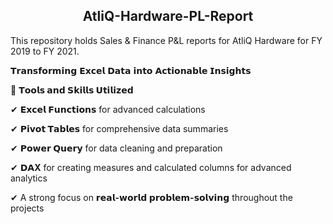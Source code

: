 <h2 align="center">AtliQ-Hardware-PL-Report</h2>
This repository holds Sales & Finance P&L reports for AtliQ Hardware for FY 2019 to FY 2021.

𝗧𝗿𝗮𝗻𝘀𝗳𝗼𝗿𝗺𝗶𝗻𝗴 𝗘𝘅𝗰𝗲𝗹 𝗗𝗮𝘁𝗮 𝗶𝗻𝘁𝗼 𝗔𝗰𝘁𝗶𝗼𝗻𝗮𝗯𝗹𝗲 𝗜𝗻𝘀𝗶𝗴𝗵𝘁𝘀

🔧 **𝗧𝗼𝗼𝗹𝘀 𝗮𝗻𝗱 𝗦𝗸𝗶𝗹𝗹𝘀 𝗨𝘁𝗶𝗹𝗶𝘇𝗲𝗱**

✔ **𝗘𝘅𝗰𝗲𝗹 𝗙𝘂𝗻𝗰𝘁𝗶𝗼𝗻𝘀** for advanced calculations

✔ **𝗣𝗶𝘃𝗼𝘁 𝗧𝗮𝗯𝗹𝗲𝘀** for comprehensive data summaries

✔ **𝗣𝗼𝘄𝗲𝗿 𝗤𝘂𝗲𝗿𝘆** for data cleaning and preparation

✔ **𝗗𝗔X** for creating measures and calculated columns for advanced analytics

✔ A strong focus on **𝗿𝗲𝗮𝗹-𝘄𝗼𝗿𝗹𝗱 𝗽𝗿𝗼𝗯𝗹𝗲𝗺-𝘀𝗼𝗹𝘃𝗶𝗻𝗴** throughout the projects

